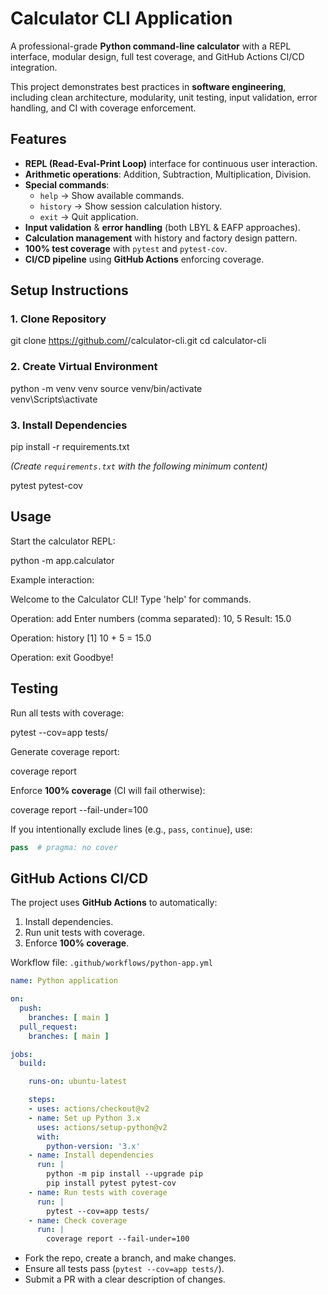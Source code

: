# Calculator CLI Application

A professional-grade **Python command-line calculator** with a REPL interface, modular design, full test coverage, and GitHub Actions CI/CD integration.  

This project demonstrates best practices in **software engineering**, including clean architecture, modularity, unit testing, input validation, error handling, and CI with coverage enforcement.  


##  Features

- **REPL (Read-Eval-Print Loop)** interface for continuous user interaction.  
- **Arithmetic operations**: Addition, Subtraction, Multiplication, Division.  
- **Special commands**:  
  - `help` → Show available commands.  
  - `history` → Show session calculation history.  
  - `exit` → Quit application.  
- **Input validation** & **error handling** (both LBYL & EAFP approaches).  
- **Calculation management** with history and factory design pattern.  
- **100% test coverage** with `pytest` and `pytest-cov`.  
- **CI/CD pipeline** using **GitHub Actions** enforcing coverage.  


##  Setup Instructions

### 1. Clone Repository
git clone https://github.com/<your-username>/calculator-cli.git
cd calculator-cli


### 2. Create Virtual Environment
python -m venv venv
source venv/bin/activate   
venv\Scripts\activate      


### 3. Install Dependencies


pip install -r requirements.txt

*(Create `requirements.txt` with the following minimum content)*  

pytest
pytest-cov

##  Usage

Start the calculator REPL:


python -m app.calculator


Example interaction:


Welcome to the Calculator CLI!
Type 'help' for commands.

Operation: add
Enter numbers (comma separated): 10, 5
Result: 15.0

Operation: history
[1] 10 + 5 = 15.0

Operation: exit
Goodbye!

##  Testing

Run all tests with coverage:

pytest --cov=app tests/

Generate coverage report:

coverage report

Enforce **100% coverage** (CI will fail otherwise):

coverage report --fail-under=100

If you intentionally exclude lines (e.g., `pass`, `continue`), use:

```python
pass  # pragma: no cover
```

## GitHub Actions CI/CD

The project uses **GitHub Actions** to automatically:  

1. Install dependencies.  
2. Run unit tests with coverage.  
3. Enforce **100% coverage**.  

Workflow file: `.github/workflows/python-app.yml`

```yaml
name: Python application

on:
  push:
    branches: [ main ]
  pull_request:
    branches: [ main ]

jobs:
  build:

    runs-on: ubuntu-latest

    steps:
    - uses: actions/checkout@v2
    - name: Set up Python 3.x
      uses: actions/setup-python@v2
      with:
        python-version: '3.x'
    - name: Install dependencies
      run: |
        python -m pip install --upgrade pip
        pip install pytest pytest-cov
    - name: Run tests with coverage
      run: |
        pytest --cov=app tests/
    - name: Check coverage
      run: |
        coverage report --fail-under=100
```

- Fork the repo, create a branch, and make changes.  
- Ensure all tests pass (`pytest --cov=app tests/`).  
- Submit a PR with a clear description of changes.  





